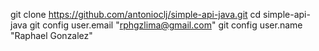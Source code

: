 git clone https://github.com/antonioclj/simple-api-java.git 
cd simple-api-java 
git config user.email "rphgzlima@gmail.com" 
git config user.name "Raphael Gonzalez"
